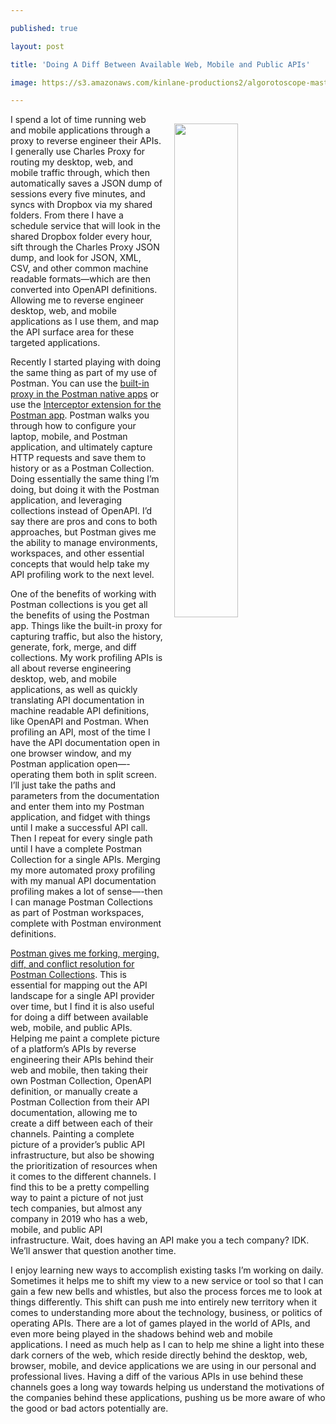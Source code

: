 ---
published: true
layout: post
title: 'Doing A Diff Between Available Web, Mobile and Public APIs'
image: https://s3.amazonaws.com/kinlane-productions2/algorotoscope-master/stories-copper-servers.jpg
---

<p><img src="https://s3.amazonaws.com/kinlane-productions2/algorotoscope-master/stories-copper-servers.jpg" width="45%" align="right" style="padding: 15px;" />
I spend a lot of time running web and mobile applications through a proxy to reverse engineer their APIs. I generally use Charles Proxy for routing my desktop, web, and mobile traffic through, which then automatically saves a JSON dump of sessions every five minutes, and syncs with Dropbox via my shared folders. From there I have a schedule service that will look in the shared Dropbox folder every hour, sift through the Charles Proxy JSON dump, and look for JSON, XML, CSV, and other common machine readable formats—which are then converted into OpenAPI definitions. Allowing me to reverse engineer desktop, web, and mobile applications as I use them, and map the API surface area for these targeted applications.

<p>Recently I started playing with doing the same thing as part of my use of Postman. You can use the <a href="https://learning.postman.com/docs/postman/sending_api_requests/capturing_http_requests/#using-the-postman-built-in-proxy">built-in proxy in the Postman native apps</a> or use the <a href="https://learning.postman.com/docs/postman/sending_api_requests/interceptor_extension">Interceptor extension for the Postman app</a>. Postman walks you through how to configure your laptop, mobile, and Postman application, and ultimately capture HTTP requests and save them to history or as a Postman Collection. Doing essentially the same thing I’m doing, but doing it with the Postman application, and leveraging collections instead of OpenAPI. I’d say there are pros and cons to both approaches, but Postman gives me the ability to manage environments, workspaces, and other essential concepts that would help take my API profiling work to the next level.

<p>One of the benefits of working with Postman collections is you get all the benefits of using the Postman app. Things like the built-in proxy for capturing traffic, but also the history, generate, fork, merge, and diff collections. My work profiling APIs is all about reverse engineering desktop, web, and mobile applications, as well as quickly translating API documentation in machine readable API definitions, like OpenAPI and Postman. When profiling an API, most of the time I have the API documentation open in one browser window, and my Postman application open—-operating them both in split screen. I’ll just take the paths and parameters from the documentation and enter them into my Postman application, and fidget with things until I make a successful API call. Then I repeat for every single path until I have a complete Postman Collection for a single APIs. Merging my more automated proxy profiling with my manual API documentation profiling makes a lot of sense—-then I can manage Postman Collections as part of Postman workspaces, complete with Postman environment definitions.

<p><a href="https://blog.postman.com/2019/01/16/forking-merging-a-conflict-resolution-solution/">Postman gives me forking, merging, diff, and conflict resolution for Postman Collections</a>. This is essential for mapping out the API landscape for a single API provider over time, but I find it is also useful for doing a diff between available web, mobile, and public APIs. Helping me paint a complete picture of a platform’s APIs by reverse engineering their APIs behind their web and mobile, then taking their own Postman Collection, OpenAPI definition, or manually create a Postman Collection from their API documentation, allowing me to create a diff between each of their channels. Painting a complete picture of a provider’s public API infrastructure, but also be showing the prioritization of resources when it comes to the different channels. I find this to be a pretty compelling way to paint a picture of not just tech companies, but almost any company in 2019 who has a web, mobile, and public API infrastructure. Wait, does having an API make you a tech company? IDK. We’ll answer that question another time.

<p>I enjoy learning new ways to accomplish existing tasks I’m working on daily. Sometimes it helps me to shift my view to a new service or tool so that I can gain a few new bells and whistles, but also the process forces me to look at things differently. This shift can push me into entirely new territory when it comes to understanding more about the technology, business, or politics of operating APIs. There are a lot of games played in the world of APIs, and even more being played in the shadows behind web and mobile applications. I need as much help as I can to help me shine a light into these dark corners of the web, which reside directly behind the desktop, web, browser, mobile, and device applications we are using in our personal and professional lives. Having a diff of the various APIs in use behind these channels goes a long way towards helping us understand the motivations of the companies behind these applications, pushing us be more aware of who the good or bad actors potentially are.


